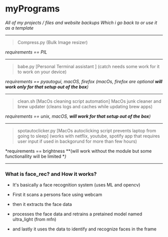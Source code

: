 # myPrograms
*All of my projects / files and website backups*
*Which i go back to or use it as a template*

---

> Compress.py (Bulk Image resizer) 

*requirements == PIL*

---

> babe.py [Personal Terminal assistant ] (catch needs some work for it to work on your device)

*requirements == pyautogui, macOS, firefox (macOs, firefox are optional **will work only for that setup out of the box**)*

---

> clean.sh [MacOs cleaning script automation] MacOs junk cleaner and brew updater (cleans logs and caches while updating brew apps)

*requirements == unix, macOS,  **will work for that setup out of the box**)*

---

> spotautoclicker.py [MacOs autoclicking script prevents laptop from going to sleep] (works with netflix, youtube, spotify app that requires user input if used in backgorund for more than few hours)

*requirements == brightness  **(will work without the module but some functionallity will be limited **)*

------

### What is face_rec? and How it works?

- It's basically a face recognition system (uses ML and opencv)

- First it  scans a persons face using webcam

- then it extracts the face data

- processes the face data and retrains a pretained model named ultra_light (from mfn)

- and lastly it uses the data to identify and recognize faces in the frame
